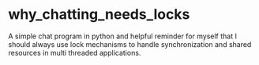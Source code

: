 # why_chatting_needs_locks
A simple chat program in python and helpful reminder for myself that I should always use lock mechanisms to handle synchronization and shared resources in multi threaded applications.
